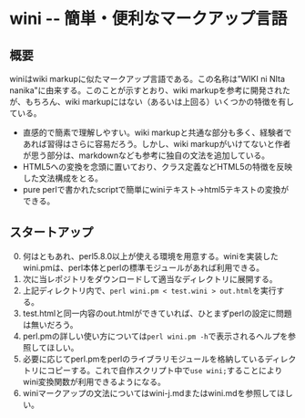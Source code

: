 # wini -- 簡単・便利なマークアップ言語

## 概要

winiはwiki markupに似たマークアップ言語である。この名称は”WIKI ni NIta nanika"に由来する。このことが示すとおり、wiki markupを参考に開発されたが、もちろん、wiki markupにはない（あるいは上回る）いくつかの特徴を有している。

* 直感的で簡素で理解しやすい。wiki markupと共通な部分も多く、経験者であれば習得はさらに容易だろう。しかし、wiki markupがいけてないと作者が思う部分は、markdownなども参考に独自の文法を追加している。
* HTML5への変換を念頭に置いており、クラス定義などHTML5の特徴を反映した文法構成をとる。
* pure perlで書かれたscriptで簡単にwiniテキスト→html5テキストの変換ができる。

## スタートアップ

0. 何はともあれ、perl5.8.0以上が使える環境を用意する。winiを実装したwini.pmは、perl本体とperlの標準モジュールがあれば利用できる。
0. 次に当レポジトリをダウンロードして適当なディレクトリに展開する。
0. 上記ディレクトリ内で、`perl wini.pm < test.wini > out.html`を実行する。
0. test.htmlと同一内容のout.htmlができていれば、ひとまずperlの設定に問題は無いだろう。
0. perl.pmの詳しい使い方については`perl wini.pm -h`で表示されるヘルプを参照してほしい。
0. 必要に応じてperl.pmをperlのライブラリモジュールを格納しているディレクトリにコピーする。これで自作スクリプト中で`use wini;`することによりwini変換関数が利用できるようになる。
0. winiマークアップの文法についてはwini-j.mdまたはwini.mdを参照してほしい。
